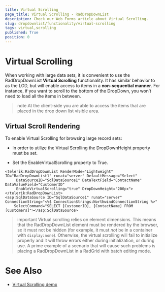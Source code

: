 ```yaml
---
title: Virtual Scrolling
page_title: Virtual Scrolling - RadDropDownList
description: Check our Web Forms article about Virtual Scrolling.
slug: dropdownlist/functionality/virtual-scrolling
tags: virtual,scrolling
published: True
position: 0
---
```


# Virtual Scrolling



When working with large data sets, it is convenient to use the RadDropDownList **Virtual Scrolling** functionality. It has similar behavior to as the LOD, but will enable access to items in a **non-sequential manner**. For instance, if you want to scroll to the bottom of the DropDown, you won’t need to load all the items in between.

>note At the client-side you are able to access the items that are placed in the drop down list visible area.
>


## Virtual Scroll Rendering

To enable Virtual Scrolling for browsing large record sets:

* In order to utilize the Virtual Scrolling the DropDownHeight property must be set.

* Set the EnableVirtualScrolling property to True.

````ASPNET
<telerik:RadDropDownList RenderMode="Lightweight" ID="RadDropDownList1" runat="server" DefaultMessage="Select" 
	 DataSourceID="SqlDataSource1" DataTextField="ContactName" DataValueField="CustomerID" 
	 EnableVirtualScrolling="true" DropDownHeight="200px">            
</telerik:RadDropDownList>
<asp:SqlDataSource ID="SqlDataSource1" runat="server" ConnectionString="<%$ ConnectionStrings:NorthwindConnectionString %>" 
	SelectCommand="SELECT [CustomerID], [ContactName] FROM [Customers]"></asp:SqlDataSource>
````

>important Virtual scrolling relies on element dimensions. This means that the RadDropDownList element must be rendered by the browser, so it must not be hidden (for example, it must *not* be in a container with `display:none`). Otherwise, the virtual scrolling will fail to initialize properly and it will throw errors either during initialization, or during use. A prime example of a scenario that will cause such problems is placing a RadDropDownList in a RadGrid with batch editing mode.

# See Also

 * [Virtual Scrolling demo](https://demos.telerik.com/aspnet-ajax/dropdownlist/examples/functionality/virtualscrolling/defaultcs.aspx)

